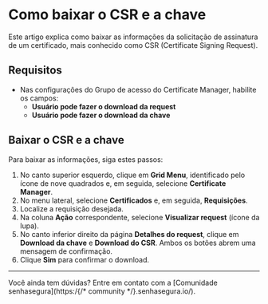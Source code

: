 # Como baixar o CSR e a chave

Este artigo explica como baixar as informações da solicitação de assinatura de um certificado, mais conhecido como CSR (Certificate Signing Request).

## Requisitos
* Nas configurações do Grupo de acesso do Certificate Manager, habilite os campos:
    * **Usuário pode fazer o download da request**
    * **Usuário pode fazer o download da chave**

## Baixar o CSR e a chave 
Para baixar as informações, siga estes passos:

1. No canto superior esquerdo, clique em **Grid Menu**, identificado pelo ícone de nove quadrados e, em seguida, selecione **Certificate Manager**.
2. No menu lateral, selecione **Certificados** e, em seguida, **Requisições**.
3. Localize a requisição desejada.
4. Na coluna **Ação** correspondente, selecione **Visualizar request** (ícone da lupa).
5. No canto inferior direito da página **Detalhes do request**, clique em **Download da chave** e **Download do CSR**. Ambos os botões abrem uma mensagem de confirmação. 
6. Clique **Sim** para confirmar o download.
***
Você ainda tem dúvidas? Entre em contato com a [Comunidade senhasegura](https:/{/* community */}.senhasegura.io/).